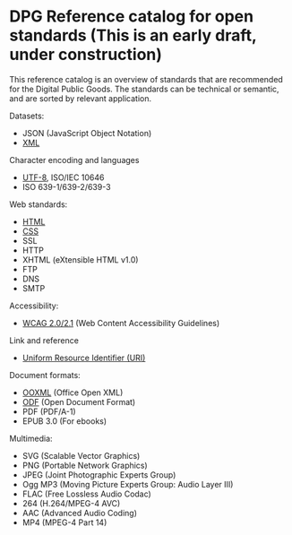 # DPG Reference catalog for open standards (This is an early draft, under construction)

This reference catalog is an overview of standards that are recommended for the Digital Public Goods. The standards can be technical or semantic, and are sorted by relevant application.

Datasets:

- JSON (JavaScript Object Notation)
- [XML](https://www.w3.org/standards/xml/core)

Character encoding and languages

- [UTF-8](https://en.wikipedia.org/wiki/UTF-8), ISO/IEC 10646
- ISO 639-1/639-2/639-3

Web standards:

- [HTML](https://www.w3.org/TR/html52/)
- [CSS](https://www.w3.org/standards/techs/css.html)
- SSL
- HTTP
- XHTML (eXtensible HTML v1.0)
- FTP
- DNS
- SMTP

Accessibility:

- [WCAG 2.0/2.1](https://www.w3.org/WAI/standards-guidelines/wcag/) (Web Content Accessibility Guidelines)

Link and reference

- [Uniform Resource Identifier (URI)](https://en.wikipedia.org/wiki/Uniform_Resource_Identifier)

Document formats:

- [OOXML](https://www.ecma-international.org/publications-and-standards/standards/ecma-376/) (Office Open XML)
- [ODF](https://www.oasis-open.org/committees/tc_home.php?wg_abbrev=office) (Open Document Format)
- PDF (PDF/A-1)
- EPUB 3.0 (For ebooks)

Multimedia:

- SVG (Scalable Vector Graphics)
- PNG (Portable Network Graphics)
- JPEG (Joint Photographic Experts Group)
- Ogg MP3 (Moving Picture Experts Group: Audio Layer III)
- FLAC (Free Lossless Audio Codac)
- 264 (H.264/MPEG-4 AVC)
- AAC (Advanced Audio Coding)
- MP4 (MPEG-4 Part 14)
